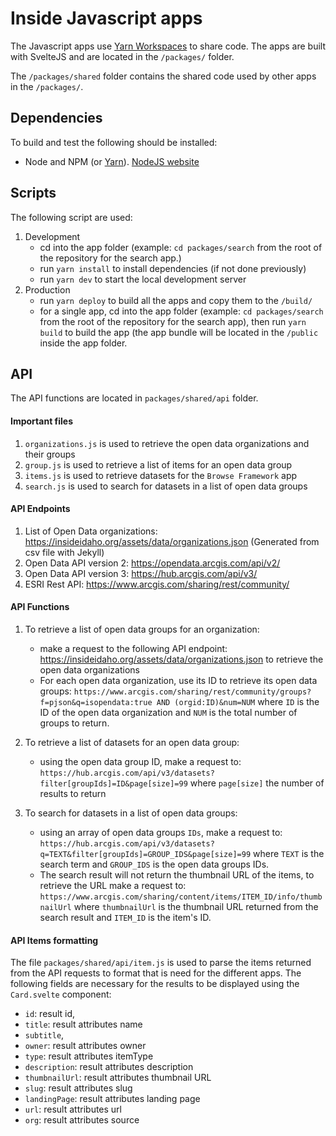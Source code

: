 # Inside Javascript apps

The Javascript apps use [Yarn Workspaces](https://classic.yarnpkg.com/en/docs/workspaces/) to share code. The apps are built with SvelteJS and are located in the `/packages/` folder.

The `/packages/shared` folder contains the shared code used by other apps in the `/packages/`.

## Dependencies

To build and test the following should be installed:

- Node and NPM (or [Yarn](https://yarnpkg.com/)). [NodeJS website](https://nodejs.org/en/)

## Scripts

The following script are used:

1. Development
   - cd into the app folder (example: `cd packages/search` from the root of the repository for the search app.)
   - run `yarn install` to install dependencies (if not done previously)
   - run `yarn dev` to start the local development server
2. Production
   - run `yarn deploy` to build all the apps and copy them to the `/build/`
   - for a single app, cd into the app folder (example: `cd packages/search` from the root of the repository for the search app), then run `yarn build` to build the app (the app bundle will be located in the `/public` inside the app folder.

## API 

The API functions are located in `packages/shared/api` folder.

#### Important files

1) `organizations.js` is used to retrieve the open data organizations and their groups
2) `group.js` is used to retrieve a list of items for an open data group
3) `items.js` is used to retrieve datasets for the `Browse Framework` app
4) `search.js` is used to search for datasets in a list of open data groups

#### API Endpoints

1) List of Open Data organizations: https://insideidaho.org/assets/data/organizations.json (Generated from csv file with Jekyll)
2) Open Data API version 2: https://opendata.arcgis.com/api/v2/
3) Open Data API version 3: https://hub.arcgis.com/api/v3/ 
4) ESRI Rest API: https://www.arcgis.com/sharing/rest/community/
  
#### API Functions

1) To retrieve a list of open data groups for an organization:
   - make a request to the following API endpoint: https://insideidaho.org/assets/data/organizations.json to retrieve the open data organizations
   - For each open data organization, use its ID to retrieve its open data groups:
   `https://www.arcgis.com/sharing/rest/community/groups?f=pjson&q=isopendata:true AND (orgid:ID)&num=NUM`
   where `ID` is the ID of the open data organization and `NUM` is the total number of groups to return.

2) To retrieve a list of datasets for an open data group:
   - using the open data group ID, make a request to:
     `https://hub.arcgis.com/api/v3/datasets?filter[groupIds]=ID&page[size]=99` 
     where `page[size]` the number of results to return

3) To search for datasets in a list of open data groups:
   - using an array of open data groups `IDs`, make a request to:
   `https://hub.arcgis.com/api/v3/datasets?q=TEXT&filter[groupIds]=GROUP_IDS&page[size]=99`
   where `TEXT` is the search term and `GROUP_IDS` is the open data groups IDs.
   - The search result will not return the thumbnail URL of the items, to retrieve the URL make a request to:
   `https://www.arcgis.com/sharing/content/items/ITEM_ID/info/thumbnailUrl`
   where `thumbnailUrl` is the thumbnail URL returned from the search result and `ITEM_ID` is the item's ID.

#### API Items formatting

The file `packages/shared/api/item.js` is used to parse the items returned from the API requests to format that is need for the different apps. The following fields are necessary for the results to be displayed using the `Card.svelte` component:

- `id`: result id,
- `title`: result attributes name
- `subtitle`,
- `owner`: result attributes owner
- `type`: result attributes itemType
- `description`: result attributes description
- `thumbnailUrl`: result attributes thumbnail URL
- `slug`: result attributes slug
- `landingPage`: result attributes landing page
- `url`: result attributes url
- `org`: result attributes source
